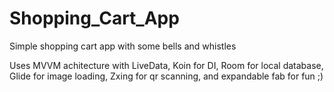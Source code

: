 # Shopping_Cart_App
Simple shopping cart app with some bells and whistles

Uses MVVM achitecture with LiveData, Koin for DI, Room for local database, Glide for image loading, Zxing for qr scanning, and expandable fab for fun ;)
